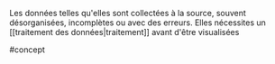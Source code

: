 
Les données telles qu'elles sont collectées à la source, souvent désorganisées, incomplètes ou avec des erreurs. Elles nécessites un [[traitement des données|traitement]] avant d'être visualisées


#concept
